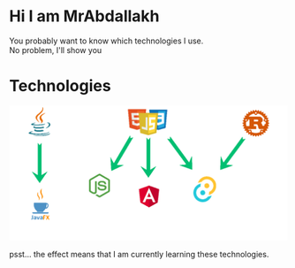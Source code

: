 <h1>Hi I am MrAbdallakh</h1>

<p>You probably want to know which technologies I use.<br>No problem, I'll show you</p>

<h1>Technologies</h1>

<img src="res/Technology.gif" alt="Technology GIF">

<p>psst... the effect means that I am currently learning these technologies.</p>